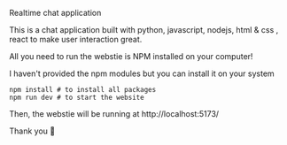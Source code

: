 Realtime chat application

This is a chat application built with python, javascript, nodejs, html & css , react to make user interaction great.

All you need to run the webstie is NPM installed on your computer!

I haven't provided the npm modules but you can install it on your system

```
npm install # to install all packages
npm run dev # to start the website
```

Then, the webstie will be running at http://localhost:5173/

Thank you 🎉 
